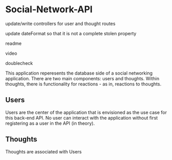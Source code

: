 # Social-Network-API

update/write controllers for user and thought routes

update dateFormat so that it is not a complete stolen property

readme

video

doublecheck

This application reperesents the database side of a social networking application. There are two main components: users and thoughts. Within thoughts, there is functionality for reactions - as in, reactions to thoughts.

## Users

Users are the center of the application that is envisioned as the use case for this back-end API. No user can interact with the application without first registering as a user in the API (in theory).

## Thoughts

Thoughts are associated with Users
